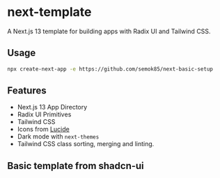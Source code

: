 # next-template

A Next.js 13 template for building apps with Radix UI and Tailwind CSS.

## Usage

```bash
npx create-next-app -e https://github.com/semok85/next-basic-setup
```

## Features

- Next.js 13 App Directory
- Radix UI Primitives
- Tailwind CSS
- Icons from [Lucide](https://lucide.dev)
- Dark mode with `next-themes`
- Tailwind CSS class sorting, merging and linting.

## Basic template from shadcn-ui
